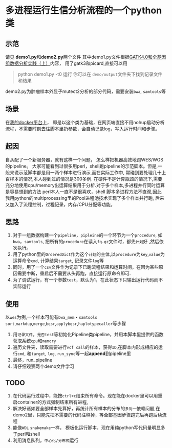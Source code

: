 # 多进程运行生信分析流程的一个python类
## 示范
请见 **demo1.py**和**demo2.py**两个文件
其中demo1.py文件根据[GATK4.0和全基因组数据分析实践（上）](https://zhuanlan.zhihu.com/p/33891718)内容，
用了gatk3和picard,直接可以用
> python demo1.py -t0 运行
你可以在 `demo/output`文件夹下找到记录文件和结果

demo2.py为肿瘤样本外显子mutect2分析的部分代码，需要安装`bwa`, `samtools`等

## 场景
在[我的docker平台](https://github.com/leoatchina/jupyterlab_rstuido)上，
即是以这个类为基础，在网页端直接不用nohup启动分析流程，不需要时刻去往脚本里扔参数，会自动记录log，写入运行时间和步骤。

## 起因
自从配了一个新服务器，就有这样一个问题， 怎么样把机器高效地跑WES/WGS的pipeline。
大家可能看到过很多用perl，shell跑pipeline的示范脚本。但是,一般来说示范脚本都是用一两个样本进行演示,而在实际工作中,
常碰到要处理几十上百样本的情况,本人碰到过的情况是300多例.
在硬件不是计算瓶颈的情况下,需要充分地使用cpu/memory出运算结果用于分析.对于多个样本,多进程并行同时运算是容易想到的方法
perl本人一直不是很喜欢，shell 脚本多进程方法不直观,因此
我用python的multiprocessing里的Pool进程池技术实现了多个样本并行跑, 后来又加入了流程控制，过程记录，内存/CPU分配等功能。

## 思路
1. 对于一组数据构建一个`pipeline`，`pipleine`的一个环节为一个`procedure`, 如`bwa`，`samtools`,
   把所有的`procedure`在读入`fq.gz`文件时，都先`计划`好 ,然后依次执行。
2. 用了python里的`OrderedDict`作为这个`计划`的主体,以`procedure`为`key`,`value`为运算命令`cmd`, 计算结果`target`, 记录文件`log`等
3. 同时，用了一个`csv`文件作为记录下已跑流程结果和运算时间，在因为某些原因需要中断，重启后不需要从头再跑，直接运行原命令即可.
4. 为了调试运行，有一个参数`test`，默认为1，在此状态下只输出运行代码而不实际运行

## 使用
以`wes`为例,一个样本可能有`bwa_mem`・`samtools sort`,`markdup`,`merge`,`bqsr`,`applybqsr`,`haplotypecaller`等步骤
1. 用`记录文件`，`是否test`等初始化Pipeline类pipeline，并用本脚本里提供的函数获取系统`cpu`和`memory`
2. 遍历文件夹，读取需要进行`vcf call`的样本，获得`ID`,在脚本内形成相应的运行`cmd`, 和`target`, `log`, `run_sync`等一起**append**到pipeline里
3. 最终，run_pipeline
4. 请仔细观察两个demo文件学习

## TODO
1. 在代码运行过程中，能按`ctrl+c`结束所有命令。现在能在docker里可以用重启container的方式强制结束所有进程,
2. 解决好诸如要全部样本先算好，再统计所有样本的分布的`多对一`依赖问题,在demo2里，只能先把不需要的代码注释掉，等全部基因步骤跑完后再跑后续流程
3. 能像`WDL` `snakemake`一样， 模板化运行脚本，现在用纯python写代码量明显多于perl和shell
4. 利用消息队列，`中心化/分布式`运行
